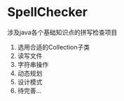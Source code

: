 # SpellChecker
涉及java各个基础知识点的拼写检查项目

1. 选用合适的Collection子类
2. 读写文件
3. 字符串操作
4. 动态规划
5. 设计模式
6. 待完善...